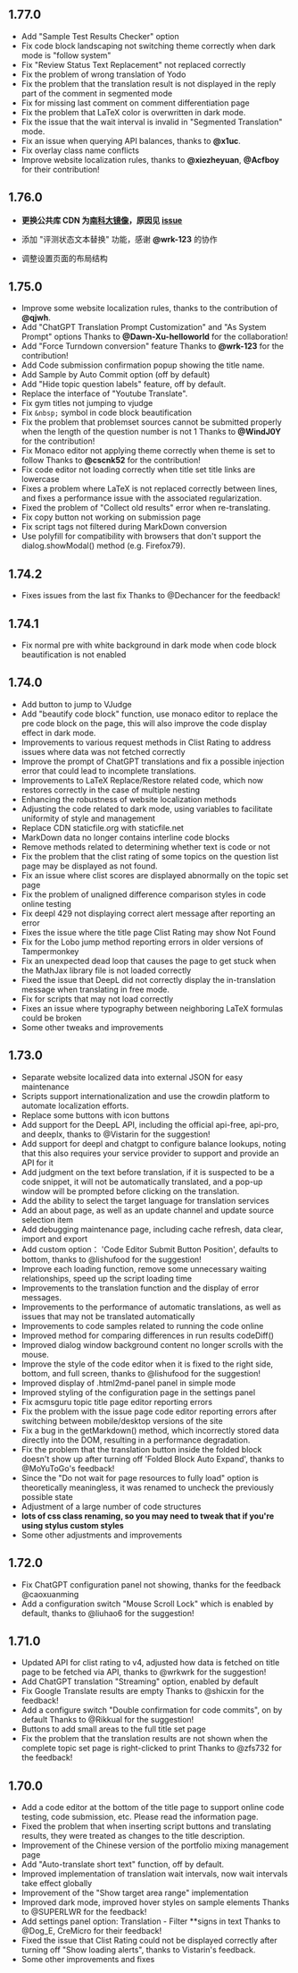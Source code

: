 ## 1.77.0

- Add "Sample Test Results Checker" option
- Fix code block landscaping not switching theme correctly when dark mode is "follow system"
- Fix "Review Status Text Replacement" not replaced correctly
- Fix the problem of wrong translation of Yodo
- Fix the problem that the translation result is not displayed in the reply part of the comment in segmented mode
- Fix for missing last comment on comment differentiation page
- Fix the problem that LaTeX color is overwritten in dark mode.
- Fix the issue that the wait interval is invalid in "Segmented Translation" mode.
- Fix an issue when querying API balances, thanks to **@x1uc**.
- Fix overlay class name conflicts
- Improve website localization rules, thanks to **@xiezheyuan**, **@Acfboy** for their contribution!

## 1.76.0

- **更换公共库 CDN 为[南科大镜像](https://mirrors.sustech.edu.cn/help/cdnjs.html)，原因见 [issue](https://github.com/beijixiaohu/OJBetter/issues/151)**

- 添加 "评测状态文本替换" 功能，感谢 **@wrk-123** 的协作

- 调整设置页面的布局结构

## 1.75.0

- Improve some website localization rules, thanks to the contribution of **@qjwh**.
- Add "ChatGPT Translation Prompt Customization" and "As System Prompt" options Thanks to **@Dawn-Xu-helloworld** for the collaboration!
- Add "Force Turndown conversion" feature Thanks to **@wrk-123** for the contribution!
- Add Code submission confirmation popup showing the title name.
- Add Sample by Auto Commit option (off by default)
- Add "Hide topic question labels" feature, off by default.
- Replace the interface of "Youtube Translate".
- Fix gym titles not jumping to vjudge
- Fix `&nbsp;` symbol in code block beautification
- Fix the problem that problemset sources cannot be submitted properly when the length of the question number is not 1 Thanks to **@WindJ0Y** for the contribution!
- Fix Monaco editor not applying theme correctly when theme is set to follow Thanks to **@cscnk52** for the contribution!
- Fix code editor not loading correctly when title set title links are lowercase
- Fixes a problem where LaTeX is not replaced correctly between lines, and fixes a performance issue with the associated regularization.
- Fixed the problem of "Collect old results" error when re-translating.
- Fix copy button not working on submission page
- Fix script tags not filtered during MarkDown conversion
- Use polyfill for compatibility with browsers that don't support the dialog.showModal() method (e.g. Firefox79).

## 1.74.2

- Fixes issues from the last fix Thanks to @Dechancer for the feedback!

## 1.74.1

- Fix normal pre with white background in dark mode when code block beautification is not enabled

## 1.74.0

- Add button to jump to VJudge
- Add "beautify code block" function, use monaco editor to replace the pre code block on the page, this will also improve the code display effect in dark mode.
- Improvements to various request methods in Clist Rating to address issues where data was not fetched correctly
- Improve the prompt of ChatGPT translations and fix a possible injection error that could lead to incomplete translations.
- Improvements to LaTeX Replace/Restore related code, which now restores correctly in the case of multiple nesting
- Enhancing the robustness of website localization methods
- Adjusting the code related to dark mode, using variables to facilitate uniformity of style and management
- Replace CDN staticfile.org with staticfile.net
- MarkDown data no longer contains interline code blocks
- Remove methods related to determining whether text is code or not
- Fix the problem that the clist rating of some topics on the question list page may be displayed as not found.
- Fix an issue where clist scores are displayed abnormally on the topic set page
- Fix the problem of unaligned difference comparison styles in code online testing
- Fix deepl 429 not displaying correct alert message after reporting an error
- Fixes the issue where the title page Clist Rating may show Not Found
- Fix for the Lobo jump method reporting errors in older versions of Tampermonkey
- Fix an unexpected dead loop that causes the page to get stuck when the MathJax library file is not loaded correctly
- Fixed the issue that DeepL did not correctly display the in-translation message when translating in free mode.
- Fix for scripts that may not load correctly
- Fixes an issue where typography between neighboring LaTeX formulas could be broken
- Some other tweaks and improvements

## 1.73.0

- Separate website localized data into external JSON for easy maintenance
- Scripts support internationalization and use the crowdin platform to automate localization efforts.
- Replace some buttons with icon buttons
- Add support for the DeepL API, including the official api-free, api-pro, and deeplx, thanks to @Vistarin for the suggestion!
- Add support for deepl and chatgpt to configure balance lookups, noting that this also requires your service provider to support and provide an API for it
- Add judgment on the text before translation, if it is suspected to be a code snippet, it will not be automatically translated, and a pop-up window will be prompted before clicking on the translation.
- Add the ability to select the target language for translation services
- Add an about page, as well as an update channel and update source selection item
- Add debugging maintenance page, including cache refresh, data clear, import and export
- Add custom option： 'Code Editor Submit Button Position', defaults to bottom, thanks to @lishufood for the suggestion!
- Improve each loading function, remove some unnecessary waiting relationships, speed up the script loading time
- Improvements to the translation function and the display of error messages.
- Improvements to the performance of automatic translations, as well as issues that may not be translated automatically
- Improvements to code samples related to running the code online
- Improved method for comparing differences in run results codeDiff()
- Improved dialog window background content no longer scrolls with the mouse.
- Improve the style of the code editor when it is fixed to the right side, bottom, and full screen, thanks to @lishufood for the suggestion!
- Improved display of .html2md-panel panel in simple mode
- Improved styling of the configuration page in the settings panel
- Fix acmsguru topic title page editor reporting errors
- Fix the problem with the issue page code editor reporting errors after switching between mobile/desktop versions of the site
- Fix a bug in the getMarkdown() method, which incorrectly stored data directly into the DOM, resulting in a performance degradation.
- Fix the problem that the translation button inside the folded block doesn't show up after turning off 'Folded Block Auto Expand', thanks to @MoYuToGo's feedback!
- Since the "Do not wait for page resources to fully load" option is theoretically meaningless, it was renamed to uncheck the previously possible state
- Adjustment of a large number of code structures
- **lots of css class renaming, so you may need to tweak that if you're using stylus custom styles**
- Some other adjustments and improvements

## 1.72.0

- Fix ChatGPT configuration panel not showing, thanks for the feedback @caoxuanming
- Add a configuration switch "Mouse Scroll Lock" which is enabled by default, thanks to @liuhao6 for the suggestion!

## 1.71.0

- Updated API for clist rating to v4, adjusted how data is fetched on title page to be fetched via API, thanks to @wrkwrk for the suggestion!
- Add ChatGPT translation "Streaming" option, enabled by default
- Fix Google Translate results are empty Thanks to @shicxin for the feedback!
- Add a configure switch "Double confirmation for code commits", on by default Thanks to @Rikkual for the suggestion!
- Buttons to add small areas to the full title set page
- Fix the problem that the translation results are not shown when the complete topic set page is right-clicked to print Thanks to @zfs732 for the feedback!

## 1.70.0

- Add a code editor at the bottom of the title page to support online code testing, code submission, etc. Please read the information page.
- Fixed the problem that when inserting script buttons and translating results, they were treated as changes to the title description.
- Improvement of the Chinese version of the portfolio mixing management page
- Add "Auto-translate short text" function, off by default.
- Improved implementation of translation wait intervals, now wait intervals take effect globally
- Improvement of the "Show target area range" implementation
- Improved dark mode, improved hover styles on sample elements Thanks to @SUPERLWR for the feedback!
- Add settings panel option: Translation - Filter \*\*signs in text Thanks to @Dog_E, CreMicro for their feedback!
- Fixed the issue that Clist Rating could not be displayed correctly after turning off "Show loading alerts", thanks to Vistarin's feedback.
- Some other improvements and fixes
